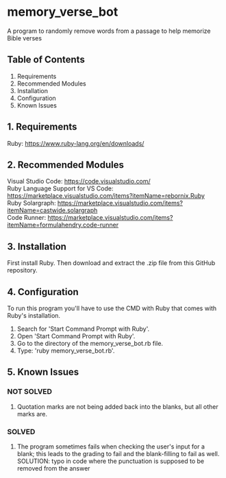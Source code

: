 # memory_verse_bot

A program to randomly remove words from a passage to help memorize Bible verses

## Table of Contents

1. Requirements  
2. Recommended Modules  
3. Installation  
4. Configuration  
5. Known Issues

## 1. Requirements

Ruby: <https://www.ruby-lang.org/en/downloads/>

## 2. Recommended Modules

Visual Studio Code: <https://code.visualstudio.com/>  
Ruby Language Support for VS Code: <https://marketplace.visualstudio.com/items?itemName=rebornix.Ruby>  
Ruby Solargraph: <https://marketplace.visualstudio.com/items?itemName=castwide.solargraph>  
Code Runner: <https://marketplace.visualstudio.com/items?itemName=formulahendry.code-runner>

## 3. Installation

First install Ruby. Then download and extract the .zip file from this GitHub repository.

## 4. Configuration

To run this program you'll have to use the CMD with Ruby that comes with Ruby's installation.  

1. Search for 'Start Command Prompt with Ruby'.  
2. Open 'Start Command Prompt with Ruby'.  
3. Go to the directory of the memory_verse_bot.rb file.  
4. Type: 'ruby memory_verse_bot.rb'.  

## 5. Known Issues

### NOT SOLVED

1. Quotation marks are not being added back into the blanks, but all other marks are.

### SOLVED

1. The program sometimes fails when checking the user's input for a blank; this leads to the grading to fail and the blank-filling to fail as well. SOLUTION: typo in code where the punctuation is supposed to be removed from the answer
